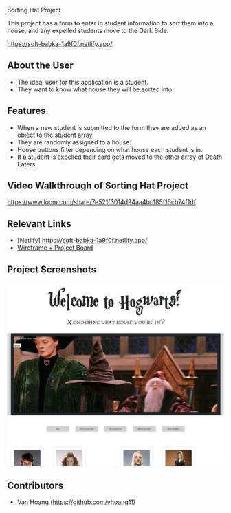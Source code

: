 Sorting Hat Project

This project has a form to enter in student information to sort them into a house, and any expelled students move to the Dark Side.

https://soft-babka-1a9f0f.netlify.app/

## About the User 
- The ideal user for this application is a student.
- They want to know what house they will be sorted into.

## Features 
- When a new student is submitted to the form they are added as an object to the student array.
- They are randomly assigned to a house.
- House buttons filter depending on what house each student is in.
- If a student is expelled their card gets moved to the other array of Death Eaters.

## Video Walkthrough of Sorting Hat Project
https://www.loom.com/share/7e521f3014d94aa4bc185f16cb74f1df

## Relevant Links <!-- Link to all the things that are required outside of the ones that have their own section -->
- [Netlify] https://soft-babka-1a9f0f.netlify.app/
- [Wireframe + Project Board](https://docs.google.com/presentation/d/1S9zR4qWtY-phIwWgEv_HBgBGZpaKF44fpS9WiK2_qFQ/edit#slide=id.g14de1b60d77_0_0)


## Project Screenshots 

<img width="1148" alt="Your Alt" src="sorting-hat-screenshot.png">

## Contributors
- Van Hoang (https://github.com/vhoang11)
